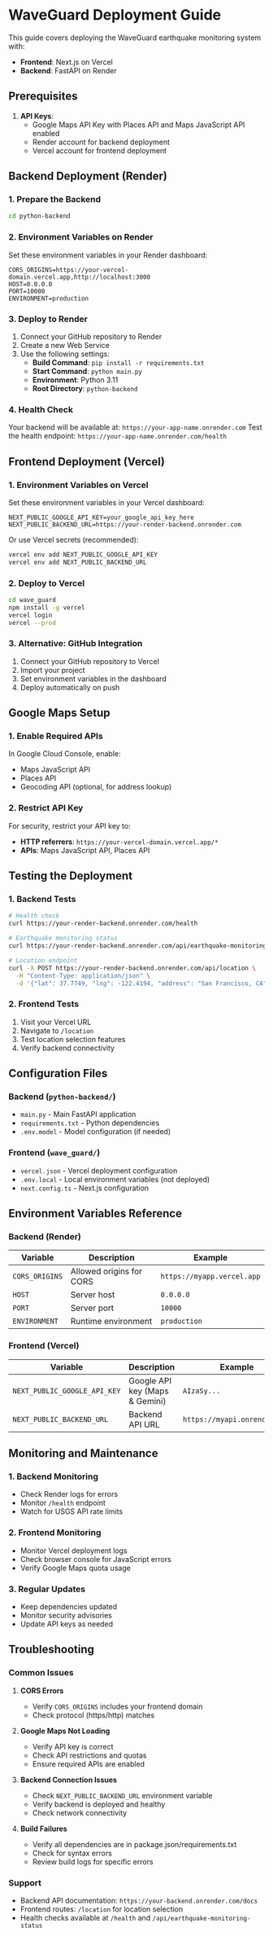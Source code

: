 # WaveGuard Deployment Guide

This guide covers deploying the WaveGuard earthquake monitoring system with:
- **Frontend**: Next.js on Vercel
- **Backend**: FastAPI on Render

## Prerequisites

1. **API Keys**:
   - Google Maps API Key with Places API and Maps JavaScript API enabled
   - Render account for backend deployment
   - Vercel account for frontend deployment

## Backend Deployment (Render)

### 1. Prepare the Backend
```bash
cd python-backend
```

### 2. Environment Variables on Render
Set these environment variables in your Render dashboard:

```
CORS_ORIGINS=https://your-vercel-domain.vercel.app,http://localhost:3000
HOST=0.0.0.0
PORT=10000
ENVIRONMENT=production
```

### 3. Deploy to Render
1. Connect your GitHub repository to Render
2. Create a new Web Service
3. Use the following settings:
   - **Build Command**: `pip install -r requirements.txt`
   - **Start Command**: `python main.py`
   - **Environment**: Python 3.11
   - **Root Directory**: `python-backend`

### 4. Health Check
Your backend will be available at: `https://your-app-name.onrender.com`
Test the health endpoint: `https://your-app-name.onrender.com/health`

## Frontend Deployment (Vercel)

### 1. Environment Variables on Vercel
Set these environment variables in your Vercel dashboard:

```
NEXT_PUBLIC_GOOGLE_API_KEY=your_google_api_key_here
NEXT_PUBLIC_BACKEND_URL=https://your-render-backend.onrender.com
```

Or use Vercel secrets (recommended):
```bash
vercel env add NEXT_PUBLIC_GOOGLE_API_KEY
vercel env add NEXT_PUBLIC_BACKEND_URL
```

### 2. Deploy to Vercel
```bash
cd wave_guard
npm install -g vercel
vercel login
vercel --prod
```

### 3. Alternative: GitHub Integration
1. Connect your GitHub repository to Vercel
2. Import your project
3. Set environment variables in the dashboard
4. Deploy automatically on push

## Google Maps Setup

### 1. Enable Required APIs
In Google Cloud Console, enable:
- Maps JavaScript API
- Places API
- Geocoding API (optional, for address lookup)

### 2. Restrict API Key
For security, restrict your API key to:
- **HTTP referrers**: `https://your-vercel-domain.vercel.app/*`
- **APIs**: Maps JavaScript API, Places API

## Testing the Deployment

### 1. Backend Tests
```bash
# Health check
curl https://your-render-backend.onrender.com/health

# Earthquake monitoring status
curl https://your-render-backend.onrender.com/api/earthquake-monitoring-status

# Location endpoint
curl -X POST https://your-render-backend.onrender.com/api/location \
  -H "Content-Type: application/json" \
  -d '{"lat": 37.7749, "lng": -122.4194, "address": "San Francisco, CA"}'
```

### 2. Frontend Tests
1. Visit your Vercel URL
2. Navigate to `/location`
3. Test location selection features
4. Verify backend connectivity

## Configuration Files

### Backend (`python-backend/`)
- `main.py` - Main FastAPI application
- `requirements.txt` - Python dependencies
- `.env.model` - Model configuration (if needed)

### Frontend (`wave_guard/`)
- `vercel.json` - Vercel deployment configuration
- `.env.local` - Local environment variables (not deployed)
- `next.config.ts` - Next.js configuration

## Environment Variables Reference

### Backend (Render)
| Variable | Description | Example |
|----------|-------------|---------|
| `CORS_ORIGINS` | Allowed origins for CORS | `https://myapp.vercel.app` |
| `HOST` | Server host | `0.0.0.0` |
| `PORT` | Server port | `10000` |
| `ENVIRONMENT` | Runtime environment | `production` |

### Frontend (Vercel)
| Variable | Description | Example |
|----------|-------------|---------|
| `NEXT_PUBLIC_GOOGLE_API_KEY` | Google API key (Maps & Gemini) | `AIzaSy...` |
| `NEXT_PUBLIC_BACKEND_URL` | Backend API URL | `https://myapi.onrender.com` |

## Monitoring and Maintenance

### 1. Backend Monitoring
- Check Render logs for errors
- Monitor `/health` endpoint
- Watch for USGS API rate limits

### 2. Frontend Monitoring
- Monitor Vercel deployment logs
- Check browser console for JavaScript errors
- Verify Google Maps quota usage

### 3. Regular Updates
- Keep dependencies updated
- Monitor security advisories
- Update API keys as needed

## Troubleshooting

### Common Issues

1. **CORS Errors**
   - Verify `CORS_ORIGINS` includes your frontend domain
   - Check protocol (https/http) matches

2. **Google Maps Not Loading**
   - Verify API key is correct
   - Check API restrictions and quotas
   - Ensure required APIs are enabled

3. **Backend Connection Issues**
   - Check `NEXT_PUBLIC_BACKEND_URL` environment variable
   - Verify backend is deployed and healthy
   - Check network connectivity

4. **Build Failures**
   - Verify all dependencies are in package.json/requirements.txt
   - Check for syntax errors
   - Review build logs for specific errors

### Support
- Backend API documentation: `https://your-backend.onrender.com/docs`
- Frontend routes: `/location` for location selection
- Health checks available at `/health` and `/api/earthquake-monitoring-status`
